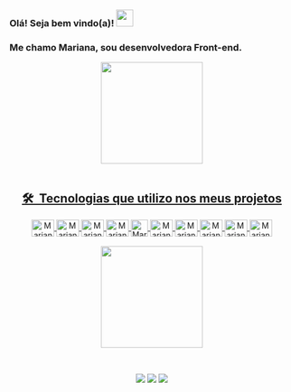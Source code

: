 ### Olá! Seja bem vindo(a)! <img src="https://raw.githubusercontent.com/kaueMarques/kaueMarques/master/hi.gif" width="30px"><br>
### Me chamo Mariana, sou desenvolvedora Front-end.

<div align="center">
  <a href="https://github.com/marianaspinto">
  <img height="180em" src="https://github-readme-stats.vercel.app/api?username=marianaspinto&show_icons=true&theme=dracula&include_all_commits=true&count_private=true"/><br><br>
   
   ## 🛠 &nbsp;Tecnologias que utilizo nos meus projetos
    
<img align="center" alt="Mariana-HTML" height="30" width="40" src="https://cdn.jsdelivr.net/gh/devicons/devicon/icons/html5/html5-plain-wordmark.svg">
<img align="center" alt="Mariana-CSS" height="30" width="40" src="https://cdn.jsdelivr.net/gh/devicons/devicon/icons/css3/css3-plain-wordmark.svg">
<img align="center" alt="Mariana-JAVASCRIPT" height="30" width="40" src="https://cdn.jsdelivr.net/gh/devicons/devicon/icons/javascript/javascript-original.svg"/>
<img align="center" alt="Mariana-GIT" height="30" width="40" src="https://cdn.jsdelivr.net/gh/devicons/devicon/icons/git/git-plain-wordmark.svg" />
<img align="center" alt="Mariana-GITHUB" height="30" widht="40" src="https://cdn.jsdelivr.net/gh/devicons/devicon/icons/github/github-original.svg" />
<img align="center" alt="Mariana-BULMA" height="30" width="40" src="https://cdn.jsdelivr.net/gh/devicons/devicon/icons/bulma/bulma-plain.svg" />
<img align="center" alt="Mariana-TYPESCRIPT" height="30" width="40" src="https://cdn.jsdelivr.net/gh/devicons/devicon/icons/typescript/typescript-original.svg" /> 
<img align="center" alt="Mariana-SASS" height="30" width="40" src="https://cdn.jsdelivr.net/gh/devicons/devicon/icons/sass/sass-original.svg" />
<img align="center" alt=Mariana-BOOTSTRAP" height="30" width="40" src="https://cdn.jsdelivr.net/gh/devicons/devicon/icons/bootstrap/bootstrap-original.svg" />
<img align="center" alt=Mariana-REACT" height="30" width="40"src="https://cdn.jsdelivr.net/gh/devicons/devicon/icons/react/react-original-wordmark.svg" />
<br><br>
    
 <img height="180em" src="https://github-readme-stats.vercel.app/api/top-langs/?username=marianaspinto&layout=compact&langs_count=7&theme=dracula"/>
</div> <br>

  ##
  
  <div align="center">
  <a href="https://instagram.com/marianapint0" target="_blank"><img src="https://img.shields.io/badge/-Instagram-%23E4405F?style=for-the-badge&logo=instagram&logoColor=white" target="_blank"></a>
 <a href = "mailto:marianapinto.pessoal@gmail.com"><img src="https://img.shields.io/badge/-Gmail-%23333?style=for-the-badge&logo=gmail&logoColor=white" target="_blank"></a>
  <a href="https://www.linkedin.com/in/marianaspintoo" target="_blank"><img src="https://img.shields.io/badge/-LinkedIn-%230077B5?style=for-the-badge&logo=linkedin&logoColor=white" target="_blank"></a>

     
<!--
**marianaspinto/marianaspinto** is a ✨ _special_ ✨ repository because its `README.md` (this file) appears on your GitHub profile.

Here are some ideas to get you started:

- 🔭 I’m currently working on ...
- 🌱 I’m currently learning ...
- 👯 I’m looking to collaborate on ...
- 🤔 I’m looking for help with ...
- 💬 Ask me about ...
- 📫 How to reach me: ...
- 😄 Pronouns: ...
- ⚡ Fun fact: ...
-->
